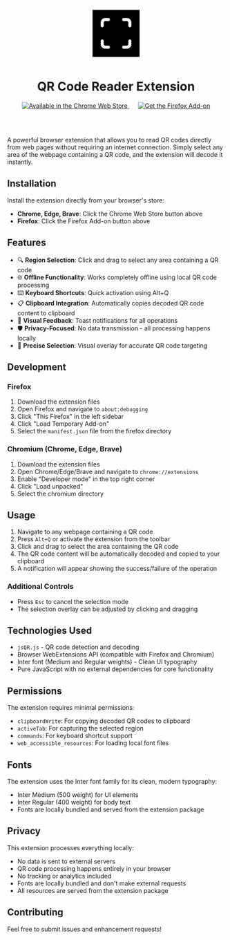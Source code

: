 <div align="center">
  <img src="icon.png" alt="QR Code Reader Logo" width="128" height="128">
  
  # QR Code Reader Extension

  <a href="https://chromewebstore.google.com/detail/mkmmdabdljidjfkmdgklmgjfpkjmgplj" style="margin: 0 10px;">
    <img src="https://developer.chrome.com/static/docs/webstore/branding/image/UV4C4ybeBTsZt43U4xis.png" alt="Available in the Chrome Web Store" height="58">
  </a>
  <a href="https://addons.mozilla.org/en-US/firefox/addon/offline-local-qr-code-reader/" style="margin: 0 10px;">
    <img src="https://blog.mozilla.org/addons/files/2020/04/get-the-addon-fx-apr-2020.svg" alt="Get the Firefox Add-on" height="58">
  </a>

<br><br>

</div>

A powerful browser extension that allows you to read QR codes directly from web pages without requiring an internet connection. Simply select any area of the webpage containing a QR code, and the extension will decode it instantly.

## Installation

Install the extension directly from your browser's store:

- **Chrome, Edge, Brave**: Click the Chrome Web Store button above
- **Firefox**: Click the Firefox Add-on button above

## Features

- 🔍 **Region Selection**: Click and drag to select any area containing a QR code
- 🌐 **Offline Functionality**: Works completely offline using local QR code processing
- ⌨️ **Keyboard Shortcuts**: Quick activation using Alt+Q
- 📋 **Clipboard Integration**: Automatically copies decoded QR code content to clipboard
- 🔔 **Visual Feedback**: Toast notifications for all operations
- 🛡️ **Privacy-Focused**: No data transmission - all processing happens locally
- 🎯 **Precise Selection**: Visual overlay for accurate QR code targeting

## Development

### Firefox

1. Download the extension files
2. Open Firefox and navigate to `about:debugging`
3. Click "This Firefox" in the left sidebar
4. Click "Load Temporary Add-on"
5. Select the `manifest.json` file from the firefox directory

### Chromium (Chrome, Edge, Brave)

1. Download the extension files
2. Open Chrome/Edge/Brave and navigate to `chrome://extensions`
3. Enable "Developer mode" in the top right corner
4. Click "Load unpacked"
5. Select the chromium directory

## Usage

1. Navigate to any webpage containing a QR code
2. Press `Alt+Q` or activate the extension from the toolbar
3. Click and drag to select the area containing the QR code
4. The QR code content will be automatically decoded and copied to your clipboard
5. A notification will appear showing the success/failure of the operation

### Additional Controls

- Press `Esc` to cancel the selection mode
- The selection overlay can be adjusted by clicking and dragging

## Technologies Used

- `jsQR.js` - QR code detection and decoding
- Browser WebExtensions API (compatible with Firefox and Chromium)
- Inter font (Medium and Regular weights) - Clean UI typography
- Pure JavaScript with no external dependencies for core functionality

## Permissions

The extension requires minimal permissions:

- `clipboardWrite`: For copying decoded QR codes to clipboard
- `activeTab`: For capturing the selected region
- `commands`: For keyboard shortcut support
- `web_accessible_resources`: For loading local font files

## Fonts

The extension uses the Inter font family for its clean, modern typography:

- Inter Medium (500 weight) for UI elements
- Inter Regular (400 weight) for body text
- Fonts are locally bundled and served from the extension package

## Privacy

This extension processes everything locally:

- No data is sent to external servers
- QR code processing happens entirely in your browser
- No tracking or analytics included
- Fonts are locally bundled and don't make external requests
- All resources are served from the extension package

## Contributing

Feel free to submit issues and enhancement requests!
